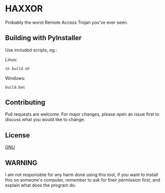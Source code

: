 # HAXXOR

Probably the worst Remote Access Trojan you've ever seen.

## Building with PyInstaller

Use included scripts, eg.:

Linux:

```bash
sh build.sh
```
Windows:
```batch
build.bat
```

## Contributing

Pull requests are welcome. For major changes, please open an issue first
to discuss what you would like to change.

## License

[GNU](https://www.gnu.org/licenses/gpl-3.0.en.html)

## WARNING

I am not responsible for any harm done using this tool, if you want to install this on someone's computer, remember to ask for their permission first, and explain what does the program do.
